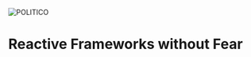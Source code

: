 ![POLITICO](https://rawgithub.com/The-Politico/src/master/images/logo/badge.png)

# Reactive Frameworks without Fear
